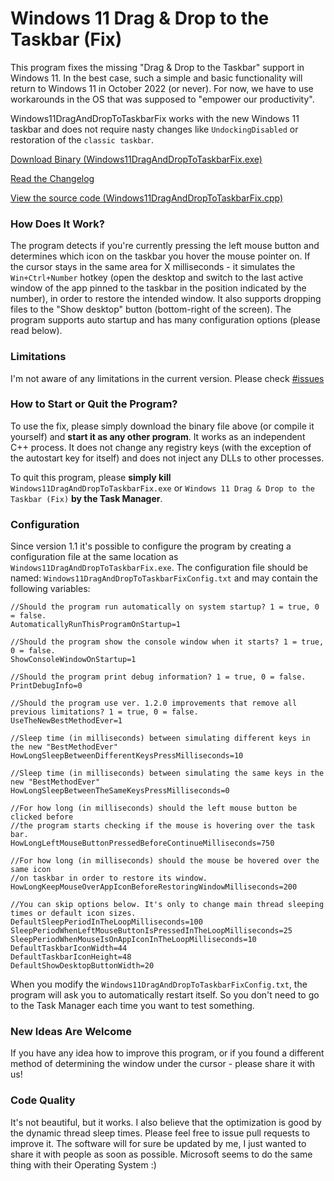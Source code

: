 # Windows 11 Drag & Drop to the Taskbar (Fix)

This program fixes the missing "Drag & Drop to the Taskbar" support in Windows 11. In the best case, such a simple and basic functionality will return to Windows 11 in October 2022 (or never). For now, we have to use workarounds in the OS that was supposed to "empower our productivity".

Windows11DragAndDropToTaskbarFix works with the new Windows 11 taskbar and does not require nasty changes like `UndockingDisabled` or restoration of the `classic taskbar`.

[Download Binary (Windows11DragAndDropToTaskbarFix.exe)](https://github.com/HerMajestyDrMona/Windows11DragAndDropToTaskbarFix/releases/)

[Read the Changelog](https://github.com/HerMajestyDrMona/Windows11DragAndDropToTaskbarFix/blob/main/CHANGELOG.md)

[View the source code (Windows11DragAndDropToTaskbarFix.cpp)](https://github.com/HerMajestyDrMona/Windows11DragAndDropToTaskbarFix/blob/main/Windows11DragAndDropToTaskbarFix/Windows11DragAndDropToTaskbarFix.cpp)

### **How Does It Work?**

The program detects if you're currently pressing the left mouse button and determines which icon on the taskbar you hover the mouse pointer on. If the cursor stays in the same area for X milliseconds - it simulates the `Win+Ctrl+Number` hotkey (open the desktop and switch to the last active window of the app pinned to the taskbar in the position indicated by the number), in order to restore the intended window. It also supports dropping files to the "Show desktop" button (bottom-right of the screen). The program supports auto startup and has many configuration options (please read below).

### **Limitations**

I'm not aware of any limitations in the current version. Please check [#issues](https://github.com/HerMajestyDrMona/Windows11DragAndDropToTaskbarFix/issues)

### **How to Start or Quit the Program?**

To use the fix, please simply download the binary file above (or compile it yourself) and **start it as any other program**. It works as an independent C++ process. It does not change any registry keys (with the exception of the autostart key for itself) and does not inject any DLLs to other processes.

To quit this program, please **simply kill** `Windows11DragAndDropToTaskbarFix.exe` or `Windows 11 Drag & Drop to the Taskbar (Fix)` **by the Task Manager**.

### **Configuration**
Since version 1.1 it's possible to configure the program by creating a configuration file at the same location as `Windows11DragAndDropToTaskbarFix.exe`. The configuration file should be named: `Windows11DragAndDropToTaskbarFixConfig.txt` and may contain the following variables:

```
//Should the program run automatically on system startup? 1 = true, 0 = false.
AutomaticallyRunThisProgramOnStartup=1

//Should the program show the console window when it starts? 1 = true, 0 = false.
ShowConsoleWindowOnStartup=1

//Should the program print debug information? 1 = true, 0 = false.
PrintDebugInfo=0

//Should the program use ver. 1.2.0 improvements that remove all previous limitations? 1 = true, 0 = false.
UseTheNewBestMethodEver=1

//Sleep time (in milliseconds) between simulating different keys in the new "BestMethodEver"
HowLongSleepBetweenDifferentKeysPressMilliseconds=10

//Sleep time (in milliseconds) between simulating the same keys in the new "BestMethodEver" 
HowLongSleepBetweenTheSameKeysPressMilliseconds=0

//For how long (in milliseconds) should the left mouse button be clicked before
//the program starts checking if the mouse is hovering over the task bar.
HowLongLeftMouseButtonPressedBeforeContinueMilliseconds=750

//For how long (in milliseconds) should the mouse be hovered over the same icon
//on taskbar in order to restore its window.
HowLongKeepMouseOverAppIconBeforeRestoringWindowMilliseconds=200

//You can skip options below. It's only to change main thread sleeping times or default icon sizes.
DefaultSleepPeriodInTheLoopMilliseconds=100
SleepPeriodWhenLeftMouseButtonIsPressedInTheLoopMilliseconds=25
SleepPeriodWhenMouseIsOnAppIconInTheLoopMilliseconds=10
DefaultTaskbarIconWidth=44
DefaultTaskbarIconHeight=48
DefaultShowDesktopButtonWidth=20
```

When you modify the `Windows11DragAndDropToTaskbarFixConfig.txt`, the program will ask you to automatically restart itself. So you don't need to go to the Task Manager each time you want to test something.

### **New Ideas Are Welcome**

If you have any idea how to improve this program, or if you found a different method of determining the window under the cursor - please share it with us!

### **Code Quality**

It's not beautiful, but it works. I also believe that the optimization is good by the dynamic thread sleep times. Please feel free to issue pull requests to improve it. The software will for sure be updated by me, I just wanted to share it with people as soon as possible. Microsoft seems to do the same thing with their Operating System :)
